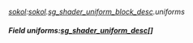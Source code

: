 _[sokol](../../modules/sokol/sokol-module.md):[sokol](../../modules/sokol/sokol-module.md).[sg\_shader\_uniform\_block\_desc](../../modules/sokol/sokol-sg_shader_uniform_block_desc.md).uniforms_
##### Field uniforms:[sg_shader_uniform_desc](../../modules/sokol/sokol-sg_shader_uniform_desc.md)[]
